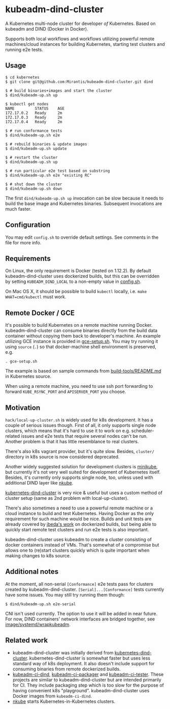 # kubeadm-dind-cluster
A Kubernetes multi-node cluster for developer _of_ Kubernetes. Based
on kubeadm and DIND (Docker in Docker).

Supports both local workflows and workflows utilizing powerful remote
machines/cloud instances for building Kubernetes, starting test
clusters and running e2e tests.

## Usage
```shell
$ cd kubernetes
$ git clone git@github.com:Mirantis/kubeadm-dind-cluster.git dind

$ # build binaries+images and start the cluster
$ dind/kubeadm-up.sh up

$ kubectl get nodes
NAME         STATUS    AGE
172.17.0.2   Ready     2m
172.17.0.3   Ready     2m
172.17.0.4   Ready     2m

$ # run conformance tests
$ dind/kubeadm-up.sh e2e

$ # rebuild binaries & update images
$ dind/kubeadm-up.sh update

$ # restart the cluster
$ dind/kubeadm-up.sh up

$ # run particular e2e test based on substring
$ dind/kubeadm-up.sh e2e "existing RC"

$ # shut down the cluster
$ dind/kubeadm-up.sh down
```

The first `dind/kubeadm-up.sh up` invocation can be slow because it
needs to build the base image and Kubernetes binaries. Subsequent
invocations are much faster.

## Configuration
You may edit `config.sh` to override default settings. See comments in
the file for more info.

## Requirements
On Linux, the only requirement is Docker (tested on 1.12.2). By
default kubeadm-dind-cluster uses dockerized builds, but this
can be overridden by setting `KUBEADM_DIND_LOCAL` to a non-empty
value in [config.sh](config.sh).

On Mac OS X, it should be possible to build `kubectl` locally,
i.e. `make WHAT=cmd/kubectl` must work.

## Remote Docker / GCE
It's possible to build Kubernetes on a remote machine running Docker.
kubeadm-dind-cluster can consume binaries directly from the build
data container without copying them back to developer's machine.
An example utilizing GCE instance is provided in [gce-setup.sh](gce-setup.sh).
You may try running it using `source` (`.`) so that docker-machine
shell environment is preserved, e.g.
```shell
. gce-setup.sh
```
The example is based on sample commands from
[build-tools/README.md](https://github.com/kubernetes/kubernetes/blob/master/build-tools/README.md#really-remote-docker-engine)
in Kubernetes source.

When using a remote machine, you need to use ssh port forwarding
to forward `KUBE_RSYNC_PORT` and `APISERVER_PORT` you choose.

## Motivation
`hack/local-up-cluster.sh` is widely used for k8s development. It has
a couple of serious issues though. First of all, it only supports
single node clusters, which means that it's hard to use it to work on
e.g. scheduler-related issues and e2e tests that require several nodes
can't be run. Another problem is that it has little resemblance to
real clusters.

There's also k8s vagrant provider, but it's quite slow. Besides,
`cluster/` directory in k8s source is now considered deprecated.

Another widely suggested solution for development clusters is
[minikube](https://github.com/kubernetes/minikube), but currently it's
not very well suited for development of Kubernetes itself. Besides,
it's currently only supports single node, too, unless used with
additional DIND layer like [nkube](https://github.com/marun/nkube).

[kubernetes-dind-cluster](https://github.com/sttts/kubernetes-dind-cluster)
is very nice & useful but uses a custom method of cluster setup
(same as 2nd problem with local-up-cluster).

There's also sometimes a need to use a powerful remote machine or a
cloud instance to build and test Kubernetes. Having Docker as the only
requirement for such machine would be nice. Builds and unit tests are
already covered by
[jbeda's work](https://github.com/kubernetes/kubernetes/pull/30787) on
dockerized builds, but being able to quickly start remote test
clusters and run e2e tests is also important.

kubeadm-dind-cluster uses kubeadm to create a cluster consisting of
docker containers instead of VMs. That's somewhat of a compromise but
allows one to (re)start clusters quickly which is quite important when
making changes to k8s source.

## Additional notes
At the moment, all non-serial `[Conformance]` e2e tests pass for
clusters created by kubeadm-dind-cluster. `[Serial]...[Conformance]` tests
currently have some issues. You may still try running them though:
```
$ dind/kubeadm-up.sh e2e-serial
```
CNI isn't used currently. The option to use it will be added in near
future. For now, DIND containers' network interfaces are bridged together,
see [image/systemd/wrapkubeadm](image/systemd/wrapkubeadm).

## Related work

* kubeadm-dind-cluster was initially derived from
  [kubernetes-dind-cluster](https://github.com/sttts/kubernetes-dind-cluster).
  kubernetes-dind-cluster is somewhat faster but uses less standard
  way of k8s deployment. It also doesn't include support for consuming
  binaries from remote dockerized builds.
* [kubeadm-ci-dind](https://github.com/errordeveloper/kubeadm-ci-dind),
  [kubeadm-ci-packager](https://github.com/errordeveloper/kubeadm-ci-packager) and
  [kubeadm-ci-tester](https://github.com/errordeveloper/kubeadm-ci-tester).
  These projects are similar to kubeadm-dind-cluster but are intended primarily for CI.
  They include packaging step which is too slow for the purpose of having
  convenient k8s "playground". kubeadm-dind-cluster uses Docker images
  from `kubeadm-ci-dind`.
* [nkube](https://github.com/marun/nkube) starts
  Kubernetes-in-Kubernetes clusters.
